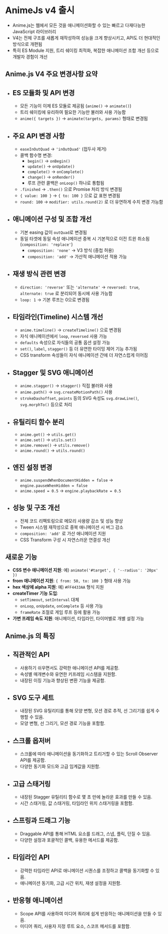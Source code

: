 # AnimeJs v4 출시


* Anime.js는 웹에서 모든 것을 애니메이션화할 수 있는 빠르고 다재다능한 JavaScript 라이브러리
* V4는 전체 구조를 새롭게 재작성하여 성능을 크게 향상시키고, API도 더 현대적인 방식으로 개편됨
* 특히 ES Module 지원, 트리 쉐이킹 최적화, 복잡한 애니메이션 조합 개선 등으로 개발자 경험이 개선

Anime.js V4 주요 변경사항 요약
----------------------

* ES 모듈화 및 API 변경
  ---------------

  + 모든 기능이 이제 ES 모듈로 제공됨 (`anime()` → `animate()`)
  + 트리 쉐이킹에 유리하여 필요한 기능만 불러와 사용 가능함
  + `anime({ targets })` → `animate(targets, params)` 형태로 변경됨
* 주요 API 변경 사항
  ------------

  + `easeInOutQuad` → `'inOutQuad'` (접두사 제거)
  + 콜백 함수명 변경:
    - `begin()` → `onBegin()`
    - `update()` → `onUpdate()`
    - `complete()` → `onComplete()`
    - `change()` → `onRender()`
    - 루프 관련 콜백은 `onLoop()` 하나로 통합됨
  + `.finished` → `.then()` 으로 Promise 처리 방식 변경됨
  + `{ value: 100 }` → `{ to: 100 }` 으로 값 표현 변경됨
  + `round: 100` → `modifier: utils.round(2)` 로 더 유연하게 수치 변경 가능함
* 애니메이션 구성 및 조합 개선
  ----------------

  + 기본 easing 값이 `outQuad`로 변경됨
  + 동일 타겟에 동일 속성 애니메이션 중복 시 기본적으로 이전 트윈 취소됨 (`composition: 'replace'`)
    - `composition: 'none'` → V3 방식 (중첩 허용)
    - `composition: 'add'` → 가산적 애니메이션 적용 가능
* 재생 방식 관련 변경
  -----------

  + `direction: 'reverse'` 또는 `'alternate'` → `reversed: true`, `alternate: true` 로 분리되어 동시에 사용 가능함
  + `loop: 1` → 기본 루프는 0으로 변경됨
* 타임라인(Timeline) 시스템 개선
  ---------------------

  + `anime.timeline()` → `createTimeline()` 으로 변경됨
  + 자식 애니메이션에서 `loop`, `reversed` 사용 가능
  + `defaults` 속성으로 자식들의 공통 옵션 설정 가능
  + `set()`, `label`, `stagger()` 등 더 유연한 타이밍 제어 기능 추가됨
  + CSS transform 속성들이 자식 애니메이션 간에 더 자연스럽게 이어짐
* Stagger 및 SVG 애니메이션
  -------------------

  + `anime.stagger()` → `stagger()` 직접 불러와 사용
  + `anime.path()` → `svg.createMotionPath()` 사용
  + `strokeDashoffset`, `points` 등의 SVG 속성도 `svg.drawLine()`, `svg.morphTo()` 등으로 처리
* 유틸리티 함수 분리
  ----------

  + `anime.get()` → `utils.get()`
  + `anime.set()` → `utils.set()`
  + `anime.remove()` → `utils.remove()`
  + `anime.round()` → `utils.round()`
* 엔진 설정 변경
  --------

  + `anime.suspendWhenDocumentHidden = false` → `engine.pauseWhenHidden = false`
  + `anime.speed = 0.5` → `engine.playbackRate = 0.5`
* 성능 및 구조 개선
  ----------

  + 전체 코드 리팩토링으로 메모리 사용량 감소 및 성능 향상
  + Tween 시스템 재작성으로 중복 애니메이션 시 버그 감소
  + `composition: 'add'` 로 가산 애니메이션 지원
  + CSS Transform 구성 시 자연스러운 연결성 개선

새로운 기능
------

* **CSS 변수 애니메이션 지원**: 예) `animate('#target', { '--radius': '20px' })`
* **from 애니메이션 지원**: `{ from: 50, to: 100 }` 형태 사용 가능
* **hex 색상에 alpha 지원**: 예) `#FF4433AA` 형식 지원
* **createTimer 기능 도입**:
  + `setTimeout`, `setInterval` 대체
  + `onLoop`, `onUpdate`, `onComplete` 등 사용 가능
  + `frameRate` 조절로 게임 루프 등에 활용 가능
* **가변 프레임 속도 지원**: 애니메이션, 타임라인, 타이머별로 개별 설정 가능

Anime.js 의 특징
-------------

* 직관적인 API
  --------

  + 사용하기 쉬우면서도 강력한 애니메이션 API를 제공함.
  + 속성별 매개변수와 유연한 키프레임 시스템을 지원함.
  + 내장된 이징 기능과 향상된 변환 기능을 제공함.
* SVG 도구 세트
  ---------

  + 내장된 SVG 유틸리티를 통해 모양 변형, 모션 경로 추적, 선 그리기를 쉽게 수행할 수 있음.
  + 모양 변형, 선 그리기, 모션 경로 기능을 포함함.
* 스크롤 옵저버
  -------

  + 스크롤에 따라 애니메이션을 동기화하고 트리거할 수 있는 Scroll Observer API를 제공함.
  + 다양한 동기화 모드와 고급 임계값을 지원함.
* 고급 스태거링
  -------

  + 내장된 Stagger 유틸리티 함수로 몇 초 만에 놀라운 효과를 만들 수 있음.
  + 시간 스태거링, 값 스태거링, 타임라인 위치 스태거링을 포함함.
* 스프링과 드래그 기능
  -----------

  + Draggable API를 통해 HTML 요소를 드래그, 스냅, 플릭, 던질 수 있음.
  + 다양한 설정과 포괄적인 콜백, 유용한 메서드를 제공함.
* 타임라인 API
  --------

  + 강력한 타임라인 API로 애니메이션 시퀀스를 조정하고 콜백을 동기화할 수 있음.
  + 애니메이션 동기화, 고급 시간 위치, 재생 설정을 지원함.
* 반응형 애니메이션
  ---------

  + Scope API를 사용하여 미디어 쿼리에 쉽게 반응하는 애니메이션을 만들 수 있음.
  + 미디어 쿼리, 사용자 지정 루트 요소, 스코프 메서드를 포함함.
